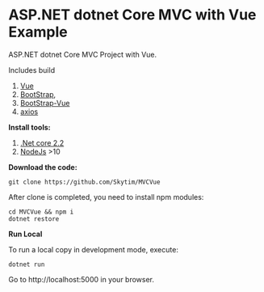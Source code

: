 ASP.NET dotnet Core MVC with Vue Example
=================

ASP.NET dotnet Core MVC Project with Vue.

Includes build 
1. [Vue](https://vuejs.org/)
2. [BootStrap](https://getbootstrap.com/), 
3. [BootStrap-Vue](https://bootstrap-vue.js.org/)
4. [axios](https://github.com/axios/axios) 



**Install tools:**

1. [.Net core 2.2](https://dotnet.microsoft.com/download)
2. [NodeJs](https://nodejs.org/en/) >10


**Download the code:**

```
git clone https://github.com/Skytim/MVCVue
```

After clone is completed, you need to install npm modules:

```
cd MVCVue && npm i
dotnet restore
```
**Run Local**

To run a local copy in development mode, execute:
```
dotnet run
```
Go to http://localhost:5000 in your browser.

